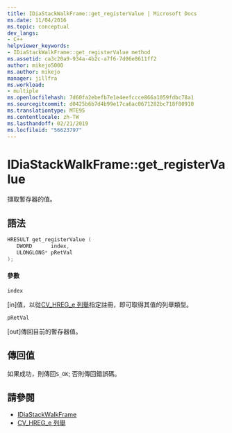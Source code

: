 ```yaml
---
title: IDiaStackWalkFrame::get_registerValue | Microsoft Docs
ms.date: 11/04/2016
ms.topic: conceptual
dev_langs:
- C++
helpviewer_keywords:
- IDiaStackWalkFrame::get_registerValue method
ms.assetid: ca3c20a9-934a-4b2c-a7f6-7d06e8611ff2
author: mikejo5000
ms.author: mikejo
manager: jillfra
ms.workload:
- multiple
ms.openlocfilehash: 7d60fa2ebefb7e1e4eefccce866a1059fdbc78a1
ms.sourcegitcommit: d0425b6b7d4b99e17ca6ac0671282bc718f80910
ms.translationtype: MTE95
ms.contentlocale: zh-TW
ms.lasthandoff: 02/21/2019
ms.locfileid: "56623797"
---
```

# <a name="idiastackwalkframegetregistervalue"></a>IDiaStackWalkFrame::get_registerValue
擷取暫存器的值。

## <a name="syntax"></a>語法

```C++
HRESULT get_registerValue ( 
   DWORD      index,
   ULONGLONG* pRetVal
);
```

#### <a name="parameters"></a>參數
 `index`

[in]值，以從[CV_HREG_e 列舉](../../debugger/debug-interface-access/cv-hreg-e.md)指定註冊，即可取得其值的列舉類型。

 `pRetVal`

[out]傳回目前的暫存器值。

## <a name="return-value"></a>傳回值
 如果成功，則傳回`S_OK`; 否則傳回錯誤碼。

## <a name="see-also"></a>請參閱
- [IDiaStackWalkFrame](../../debugger/debug-interface-access/idiastackwalkframe.md)
- [CV_HREG_e 列舉](../../debugger/debug-interface-access/cv-hreg-e.md)